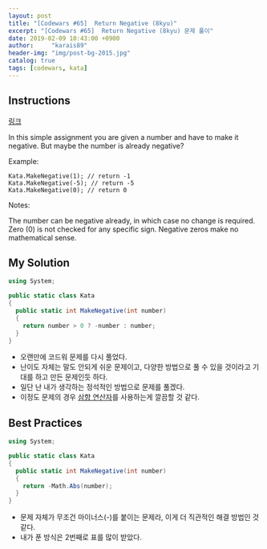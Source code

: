 ```yaml
---
layout: post
title: "[Codewars #65]  Return Negative (8kyu)"
excerpt: "[Codewars #65]  Return Negative (8kyu) 문제 풀이"
date: 2019-02-09 10:43:00 +0900
author:     "karais89"
header-img: "img/post-bg-2015.jpg"
catalog: true
tags: [codewars, kata]
---
```


## Instructions

[링크](https://www.codewars.com/kata/55685cd7ad70877c23000102/train/csharp)

In this simple assignment you are given a number and have to make it negative. But maybe the number is already negative?

Example:
```
Kata.MakeNegative(1); // return -1
Kata.MakeNegative(-5); // return -5
Kata.MakeNegative(0); // return 0
```

Notes:

The number can be negative already, in which case no change is required.
Zero (0) is not checked for any specific sign. Negative zeros make no mathematical sense.

## My Solution

```csharp
using System;

public static class Kata
{
  public static int MakeNegative(int number)
  {
    return number > 0 ? -number : number;
  }
}

```

- 오랜만에 코드워 문제를 다시 풀었다.
- 난이도 자체는 말도 안되게 쉬운 문제이고, 다양한 방법으로 풀 수 있을 것이라고 기대를 하고 만든 문제인듯 하다.
- 일단 난 내가 생각하는 정석적인 방법으로 문제를 풀겠다.
- 이정도 문제의 경우 [삼항 연산자](https://ko.wikipedia.org/wiki/%3F:)를 사용하는게 깔끔할 것 같다.

## Best Practices

```csharp
using System;

public static class Kata
{
  public static int MakeNegative(int number)
  {
    return -Math.Abs(number);
  }
}
```

- 문제 자체가 무조건 마이너스(-)를 붙이는 문제라, 이게 더 직관적인 해결 방법인 것 같다.
- 내가 푼 방식은 2번째로 표를 많이 받았다.
